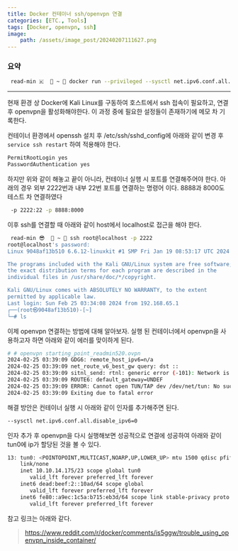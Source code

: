 ```yaml
---
title: Docker 컨테이너 ssh/openvpn 연결
categories: [ETC., Tools]
tags: [Docker, openvpn, ssh]
image:
    path: /assets/image_post/20240207111627.png
---
```


### 요약
``` bash
 read-min 🇰   ~  docker run --privileged --sysctl net.ipv6.conf.all.disable_ipv6=0 -it -p 2222:22 -p 8888:8000 kali-htb /bin/sh
```
---------
현재 환경 상 Docker에 Kali Linux를 구동하여 호스트에서 ssh 접속이 필요하고, 연결 후 openvpn을 활성화해야한다. 이 과정 중에 필요한 설정들이 존재하기에 메모 차 기록한다.

컨테이너 환경에서 openssh 설치 후 /etc/ssh/sshd_config에 아래와 같이 변경 후 `service ssh restart` 하여 적용해야 한다.
``` bash
PermitRootLogin yes
PasswordAuthentication yes
```

하지만 위와 같이 해놓고 끝이 아니라, 컨테이너 실행 시 포트를 연결해주어야 한다. 아래의 경우 외부 2222번과 내부 22번 포트를 연결하는 명령어 이다. 8888과 8000도 테스트 차 연결하였다
``` bash
 -p 2222:22 -p 8888:8000
```

이후 ssh를 연결할 때 아래와 같이 host에서 localhost로 접근을 해야 한다.
``` bash
 read-min 😎   ~  ssh root@localhost -p 2222
root@localhost's password:
Linux 9048af13b510 6.6.12-linuxkit #1 SMP Fri Jan 19 08:53:17 UTC 2024 aarch64

The programs included with the Kali GNU/Linux system are free software;
the exact distribution terms for each program are described in the
individual files in /usr/share/doc/*/copyright.

Kali GNU/Linux comes with ABSOLUTELY NO WARRANTY, to the extent
permitted by applicable law.
Last login: Sun Feb 25 03:34:08 2024 from 192.168.65.1
┌──(root㉿9048af13b510)-[~]
└─# ls
```

이제 openvpn 연결하는 방법에 대해 알아보자. 실행 된 컨테이너에서 openvpn을 사용하고자 하면 아래와 같이 에러를 맞이하게 된다.
``` bash
# # openvpn starting_point_readmin520.ovpn
2024-02-25 03:39:09 GDG6: remote_host_ipv6=n/a
2024-02-25 03:39:09 net_route_v6_best_gw query: dst ::
2024-02-25 03:39:09 sitnl_send: rtnl: generic error (-101): Network is unreachable
2024-02-25 03:39:09 ROUTE6: default_gateway=UNDEF
2024-02-25 03:39:09 ERROR: Cannot open TUN/TAP dev /dev/net/tun: No such file or directory (errno=2)
2024-02-25 03:39:09 Exiting due to fatal error
```

해결 방안은 컨테이너 실행 시 아래와 같이 인자를 추가해주면 된다. 
``` bash
--sysctl net.ipv6.conf.all.disable_ipv6=0
```
인자 추가 후 openvpn을 다시 실행해보면 성공적으로 연결에 성공하여 아래와 같이 tun0에 ip가 할당된 것을 볼 수 있다.
``` bash
13: tun0: <POINTOPOINT,MULTICAST,NOARP,UP,LOWER_UP> mtu 1500 qdisc pfifo_fast state UNKNOWN group default qlen 500
    link/none
    inet 10.10.14.175/23 scope global tun0
       valid_lft forever preferred_lft forever
    inet6 dead:beef:2::10ad/64 scope global
       valid_lft forever preferred_lft forever
    inet6 fe80::a9ec:1c5a:b715:eb3d/64 scope link stable-privacy proto kernel_ll
       valid_lft forever preferred_lft forever
```

참고 링크는 아래와 같다.
> https://www.reddit.com/r/docker/comments/is5ggw/trouble_using_openvpn_inside_container/